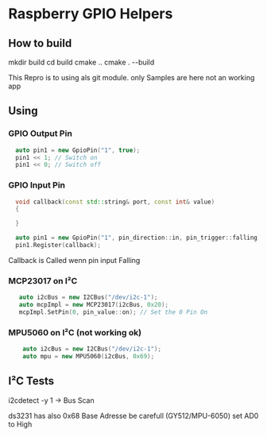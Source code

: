 # Raspberry GPIO Helpers

## How to build

mkdir build
cd build
cmake ..
cmake . --build

This Repro is to using als git module.
only Samples are here not an working app

## Using

### GPIO Output Pin

```cpp
  auto pin1 = new GpioPin("1", true);
  pin1 << 1; // Switch on
  pin1 << 0; // Switch off
```

### GPIO Input Pin

```cpp
  void callback(const std::string& port, const int& value)
  {

  }

  auto pin1 = new GpioPin("1", pin_direction::in, pin_trigger::falling);
  pin1.Register(callback);

```

Callback is Called wenn pin input Falling

### MCP23017 on I²C

```cpp
   auto i2cBus = new I2CBus("/dev/i2c-1");
   auto mcpImpl = new MCP23017(i2cBus, 0x20);
   mcpImpl.SetPin(0, pin_value::on); // Set the 0 Pin On

```

### MPU5060 on I²C (not working ok)

```cpp
    auto i2cBus = new I2CBus("/dev/i2c-1");
    auto mpu = new MPU5060(i2cBus, 0x69);
```

## I²C Tests

i2cdetect -y 1 -> Bus Scan

ds3231 has also 0x68 Base Adresse be carefull (GY512/MPU-6050)
set AD0 to High
